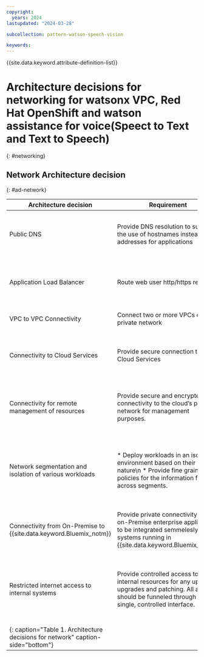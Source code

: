 ```yaml
---
copyright:
  years: 2024
lastupdated: "2024-03-28"

subcollection: pattern-watson-speech-vision

keywords:
---
```

{{site.data.keyword.attribute-definition-list}}

# Architecture decisions for networking for watsonx VPC, Red Hat OpenShift and watson assistance for voice(Speect to Text and Text to Speech)

{: #networking}

## Network Architecture decision

{: #ad-network}

| **Architecture decision**                                                 | **Requirement**                                                                                                                                            | **Options**                                                                                                                                                | **Decision**                                         | **Rationale**                                                                                                                                                                                                                                                      |
| ------------------------------------------------------------------------------- | ---------------------------------------------------------------------------------------------------------------------------------------------------------------- | ---------------------------------------------------------------------------------------------------------------------------------------------------------------- | ---------------------------------------------------------- | ------------------------------------------------------------------------------------------------------------------------------------------------------------------------------------------------------------------------------------------------------------------------ |
| Public DNS                                                                      | Provide DNS resolution to support the use of hostnames instead of IP addresses for applications                                                                  | - {{site.data.keyword.Bluemix_notm}} Internet Services (CIS)  \n -  {{site.data.keyword.Bluemix_notm}} DNS                                                       | {{site.data.keyword.Bluemix_notm}} Internet Services (CIS) | {{site.data.keyword.Bluemix_notm}} Internet Services support provisioning and configuring DNS records for public DNS resolution and can be integrated with the public VPC ALBs for the web tier.                                                                         |
| Application Load Balancer                                                       | Route web user http/https requests                                                                                                                               | - VPC ALB \n -  VPC NLB  \n -  HA proxy on VSI                                                                                                                   | VPC ALB                                                    | VPC ALB is recommended for web-based workloads. * Provides layer 4 and layer 7 load-balancing\n * Supports HTTP, HTTPS, and TCP requests\n * Supports SSL offloading.\n                                                                                                  |
| VPC to VPC Connectivity                                                         | Connect two or more VPCs over a private network                                                                                                                  | - VPC peering\n - Local Transit Gateway\n - Global Transit Gateway                                                                                               | Local Transit Gateway (TGW)                                | The Local Transit Gateway enables connectivity between the Management and Workload VPC                                                                                                                                                                                   |
| Connectivity to Cloud Services                                                  | Provide secure connection to Cloud Services                                                                                                                      | - VPC Gateway and Virtual Private Endpoints (VPE)\n - Private Cloud Service endpoints\n - Public Cloud Service Endpoints\n                                       | Virtual Private Endpoints (VPE)                            | VPC Gateway and Virtual Private Endpoints enable connectivity to {{site.data.keyword.Bluemix_notm}} services by using private IP addresses allocated from a VPC subnet.                                                                                                  |
| Connectivity for remote management of resources                                 | Provide secure and encrypted connectivity to the cloud’s private network for management purposes.                                                               | * Client VPN for VPC \n * VPN for VPC \n * Direct Link                                                                                                           | VPN for VPC                                                | VPN for VPC allows remote devices to securely connect to the VPC network. The management of {{site.data.keyword.Bluemix_notm}} resources happen remotely through a private connection by the operations team.                                                            |
| Network segmentation and isolation of various workloads                         | * Deploy workloads in an isolated environment based on their nature\n * Provide fine grained policies for the information flow across segments.                  | * Virtual Private Clouds (VPCs)\n *Subnets\n *Security Groups (SGs)\n *ACLs                                                                                      | VPCs                                                       | VPCs provide secure, virtual networks for various tiers of the application, which are logically isolated from other public cloud tenants. The fine grained information policy flow can achieved through appropriate security groups (SG) & Access Control Lists (ACLs)   |
| Connectivity from On-Premise to {{site.data.keyword.Bluemix_notm}}              | Provide private connectivity for the on-Premise enterprise applications to be integrated semmelesly to the systems running in {{site.data.keyword.Bluemix_notm}} | * Site to site VPN Connection\n * Client to Site VPN Connection \n * Direct Link \n                                                                              | Direct Link                                                | Direct Link is a high-speed, and secure connectivity option that enables client's to establish a dedicated, always-on link between the on-premises and {{site.data.keyword.Bluemix_notm}}.                                                                               |
| Restricted internet access to internal systems                                  | Provide controlled access to internal resources for any updates, upgrades and patching. All access should be funneled through a single, controlled interface.    | * Virtual Private Network (VPN) \n * Privileged Access Management (PAM) Solutions \n * Identity-Aware Proxies (IAP) \n *  SSH or RDP Gateways \n * Bastion Hosts | Bastion Hosts                                              | A bastion host serves as an intermediary, allowing controlled access to internal resources while minimizing the attack surface. It is commonly used in cloud environments and traditional on-premises networks to provide secure access to instances in private subnets. |
{: caption="Table 1. Architecture decisions for network" caption-side="bottom"}                                                                                                                                                                                                                                                                        |

